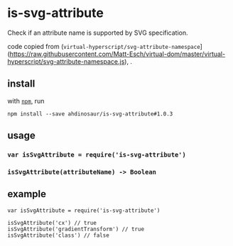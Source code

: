 # is-svg-attribute

Check if an attribute name is supported by SVG specification.

code copied from (`virtual-hyperscript/svg-attribute-namespace`](https://raw.githubusercontent.com/Matt-Esch/virtual-dom/master/virtual-hyperscript/svg-attribute-namespace.js), .

## install

with [`npm`](https://www.npmjs.com), run

```
npm install --save ahdinosaur/is-svg-attribute#1.0.3
```

## usage

### `var isSvgAttribute = require('is-svg-attribute')`

### `isSvgAttribute(attributeName) -> Boolean`

## example

```
var isSvgAttribute = require('is-svg-attribute')

isSvgAttribute('cx') // true
isSvgAttribute('gradientTransform') // true
isSvgAttribute('class') // false
```
